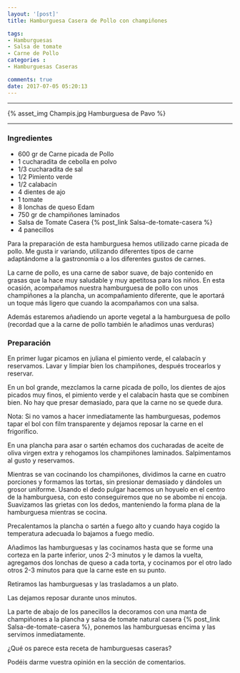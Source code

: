 ```yaml
---
layout: '[post]'
title: Hamburguesa Casera de Pollo con champiñones

tags:
- Hamburguesas
- Salsa de tomate
- Carne de Pollo
categories :
- Hamburguesas Caseras

comments: true
date: 2017-07-05 05:20:13
---
```

---
{% asset_img Champis.jpg Hamburguesa de Pavo %}


---

### Ingredientes

- 600 gr de Carne picada de Pollo
- 1 cucharadita de cebolla en polvo
- 1/3 cucharadita de sal
- 1/2 Pimiento verde
- 1/2 calabacín
- 4 dientes de ajo
- 1 tomate
- 8 lonchas de queso Edam
- 750 gr de champiñones laminados
- Salsa de Tomate Casera {% post_link Salsa-de-tomate-casera %}
- 4 panecillos

Para la preparación de esta hamburguesa hemos utilizado carne picada de pollo. Me gusta ir variando, utilizando diferentes tipos de carne adaptándome a la gastronomía o a los diferentes gustos de carnes.

La carne de pollo, es una carne de sabor suave, de bajo contenido en grasas que la hace muy saludable y muy apetitosa para los niños.
En esta ocasión, acompañamos nuestra hamburguesa de pollo con unos champiñones a la plancha, un acompañamiento diferente, que le aportará un toque más ligero que cuando la acompañamos con una salsa.

Además estaremos añadiendo un aporte vegetal a la hamburguesa de pollo (recordad que a la carne de pollo también le añadimos unas verduras)


### Preparación

En primer lugar picamos en juliana el pimiento verde, el calabacín y reservamos. Lavar y limpiar bien los champiñones, después trocearlos y reservar.

En un bol grande, mezclamos la carne picada de pollo, los dientes de ajos picados muy finos, el pimiento verde y el calabacín hasta que se combinen bien. No
hay que presar demasiado, para que la carne no se quede dura.

Nota: Si no vamos a hacer inmediatamente las hamburguesas, podemos tapar el bol con film transparente y dejamos reposar la carne en el frigorífico.

En una plancha para asar o sartén echamos dos cucharadas de aceite de oliva virgen extra y rehogamos los champiñones laminados. Salpimentamos al gusto y reservamos.

Mientras se van cocinando los champiñones, dividimos la carne en cuatro porciones y formamos las tortas, sin presionar demasiado y dándoles un grosor uniforme. Usando el dedo pulgar hacemos un hoyuelo en el centro de la hamburguesa, con esto conseguiremos que no se abombe ni encoja.
Suavizamos las grietas con los dedos, manteniendo la forma plana de la hamburguesa mientras se cocina.

Precalentamos la plancha o sartén a fuego alto y cuando haya cogido la temperatura adecuada lo bajamos a fuego medio.

Añadimos las hamburguesas y las cocinamos hasta que se forme una corteza en la parte inferior, unos 2-3 minutos y le damos la vuelta, agregamos dos lonchas de queso a cada torta, y cocinamos por el otro lado otros 2-3 minutos para que la carne este en su punto.

Retiramos las hamburguesas y las trasladamos a un plato.

Las dejamos reposar durante unos minutos.

La parte de abajo de los panecillos la decoramos con una manta de champiñones a la plancha y salsa de tomate natural casera {% post_link Salsa-de-tomate-casera %}, ponemos las hamburguesas encima y las servimos inmediatamente.


¿Qué os parece esta receta de hamburguesas caseras?

Podéis darme vuestra opinión en la sección de comentarios.
